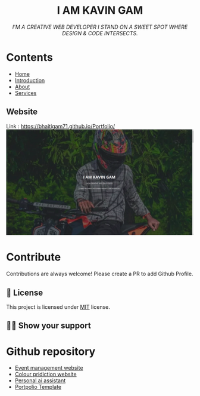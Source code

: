 <h1 align="center">I AM KAVIN GAM</h1>
<p align="center"><i>I'M A CREATIVE WEB DEVELOPER I STAND ON A SWEET SPOT WHERE DESIGN & CODE INTERSECTS.</i></p>

# Contents
  - [Home](#)
  - [Introduction](#)
  - [About](#)
  - [Services]()
## Website

Link : https://bhaitigam71.github.io/Portfolio/
<a href="https://bhaitigam71.github.io/Portfolio/"><img src="https://github.com/bhaitigam71/Portfolio/blob/main/assets/portfolio-page.png" alt="Portfolio Web Page" /></a>

# Contribute

Contributions are always welcome! Please create a PR to add Github Profile.

## :pencil: License

This project is licensed under [MIT](https://opensource.org/licenses/MIT) license.

## :man_astronaut: Show your support
# Github repository
- [Event management website ](#)
- [Colour pridiction website ](#)
- [Personal ai assistant ](#)
- [Portpolio Template ](#)
